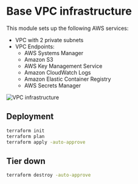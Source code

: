 <!-- BEGIN_TF_DOCS -->

# Base VPC infrastructure

This module sets up the following AWS services:

* VPC with 2 private subnets
* VPC Endpoints:
  * AWS Systems Manager
  * Amazon S3
  * AWS Key Management Service
  * Amazon CloudWatch Logs
  * Amazon Elastic Container Registry
  * AWS Secrets Manager


![VPC infrastructure](https://hands-on.cloud/wp-content/uploads/2022/05/How-to-manage-Amazon-EFS-using-Terraform-VPC-architecture.png)

## Deployment

```sh
terraform init
terraform plan
terraform apply -auto-approve
```

## Tier down

```sh
terraform destroy -auto-approve
```

<!-- END_TF_DOCS -->